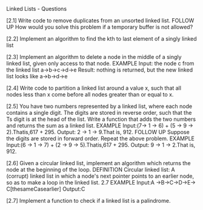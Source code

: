 Linked Lists - Questions

[2.1] Write code to remove duplicates from an unsorted linked list.
      FOLLOW UP
      How would you solve this problem if a temporary buffer is not allowed?

[2.2] Implement an algorithm to find the kth to last element of a singly linked list

[2.3] Implement an algorithm to delete a node in the middle of a singly linked list, given only access to that node.
      EXAMPLE
      Input: the node c from the linked list a->b->c->d->e
      Result: nothing is returned, but the new linked list looks like a->b->d->e

[2.4] Write code to partition a linked list around a value x, such that all nodes
      less than x come before all nodes greater than or equal to x.

[2.5] You have two numbers represented by a linked list, where each node contains a single digit.
      The digits are stored in reverse order, such that the Ts digit is at the head of the list.
      Write a function that adds the two numbers and returns the sum as a linked list.
      EXAMPLE
      Input:(7-> 1 -> 6) + (5 -> 9 -> 2).Thatis,617 + 295.
      Output: 2 -> 1 -> 9.That is, 912.
      FOLLOW UP
      Suppose the digits are stored in forward order. Repeat the above problem. EXAMPLE
      Input:(6 -> 1 -> 7) + (2 -> 9 -> 5).Thatis,617 + 295.
      Output: 9 -> 1 -> 2.That is, 912.

[2.6] Given a circular linked list, implement an algorithm which returns the node
      at the beginning of the loop.
      DEFINITION
      Circular linked list: A (corrupt) linked list in which a node's next pointer
      points to an earlier node, so as to make a loop in the linked list.
      2.7
      EXAMPLE
      Input:A ->B->C->D->E-> C[thesameCasearlier] Output:C

[2.7] Implement a function to check if a linked list is a palindrome.